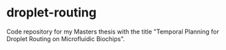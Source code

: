 # droplet-routing
Code repository for my Masters thesis with the title "Temporal Planning for Droplet Routing on Microfluidic Biochips".
